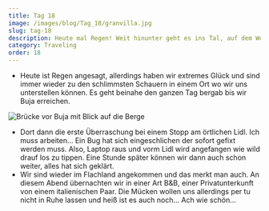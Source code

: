 ```yaml
---
title: Tag 18
image: /images/blog/Tag_18/granvilla.jpg
slug: tag-18
description: Heute mal Regen! Weit hinunter geht es ins Tal, auf dem Weg ins erste unbekannte Land, Kroatien!
category: Traveling
order: 18
---
```


- Heute ist Regen angesagt, allerdings haben wir extremes Glück und sind immer wieder zu den schlimmsten Schauern in einem Ort wo wir uns unterstellen können. Es geht beinahe den ganzen Tag bergab bis wir Buja erreichen.

![Brücke vor Buja mit Blick auf die Berge](/images/blog/Tag_18/buja.jpg)

- Dort dann die erste Überraschung bei einem Stopp am örtlichen Lidl. Ich muss arbeiten... Ein Bug hat sich eingeschlichen der sofort gefixt werden muss. Also, Laptop raus und vorm Lidl wird angefangen wie wild drauf los zu tippen. Eine Stunde später können wir dann auch schon weiter, alles hat sich geklärt.
- Wir sind wieder im Flachland angekommen und das merkt man auch. An diesem Abend übernachten wir in einer Art B&B, einer Privatunterkunft von einem italienischen Paar. Die Mücken wollen uns allerdings per tu nicht in Ruhe lassen und heiß ist es auch noch... Ach wie schön...